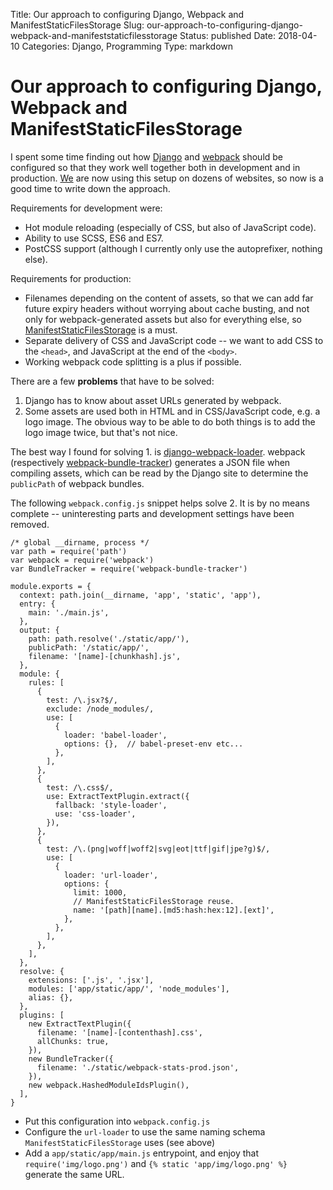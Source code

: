 Title: Our approach to configuring Django, Webpack and ManifestStaticFilesStorage
Slug: our-approach-to-configuring-django-webpack-and-manifeststaticfilesstorage
Status: published
Date: 2018-04-10
Categories: Django, Programming
Type: markdown

# Our approach to configuring Django, Webpack and ManifestStaticFilesStorage

I spent some time finding out how [Django](https://www.djangoproject.com/) and [webpack](https://webpack.js.org/) should be configured so that they work well together both in development and in production. [We](https://feinheit.ch/) are now using this setup on dozens of websites, so now is a good time to write down the approach.

Requirements for development were:

- Hot module reloading (especially of CSS, but also of JavaScript code).
- Ability to use SCSS, ES6 and ES7.
- PostCSS support (although I currently only use the autoprefixer, nothing else).

Requirements for production:

- Filenames depending on the content of assets, so that we can add far future expiry headers without worrying about cache busting, and not only for webpack-generated assets but also for everything else, so [ManifestStaticFilesStorage](https://docs.djangoproject.com/en/2.0/ref/contrib/staticfiles/#django.contrib.staticfiles.storage.ManifestStaticFilesStorage) is a must.
- Separate delivery of CSS and JavaScript code -- we want to add CSS to the `<head>`, and JavaScript at the end of the `<body>`.
- Working webpack code splitting is a plus if possible.

There are a few **problems** that have to be solved:

1. Django has to know about asset URLs generated by webpack.
2. Some assets are used both in HTML and in CSS/JavaScript code, e.g. a logo image. The obvious way to be able to do both things is to add the logo image twice, but that's not nice.

The best way I found for solving 1. is [django-webpack-loader](https://github.com/ezhome/django-webpack-loader/). webpack (respectively [webpack-bundle-tracker](https://github.com/ezhome/webpack-bundle-tracker)) generates a JSON file when compiling assets, which can be read by the Django site to determine the `publicPath` of webpack bundles.

The following `webpack.config.js` snippet helps solve 2. It is by no means complete -- uninteresting parts and development settings have been removed.

    /* global __dirname, process */
    var path = require('path')
    var webpack = require('webpack')
    var BundleTracker = require('webpack-bundle-tracker')

    module.exports = {
      context: path.join(__dirname, 'app', 'static', 'app'),
      entry: {
        main: './main.js',
      },
      output: {
        path: path.resolve('./static/app/'),
        publicPath: '/static/app/',
        filename: '[name]-[chunkhash].js',
      },
      module: {
        rules: [
          {
            test: /\.jsx?$/,
            exclude: /node_modules/,
            use: [
              {
                loader: 'babel-loader',
                options: {},  // babel-preset-env etc...
              },
            ],
          },
          {
            test: /\.css$/,
            use: ExtractTextPlugin.extract({
              fallback: 'style-loader',
              use: 'css-loader',
            }),
          },
          {
            test: /\.(png|woff|woff2|svg|eot|ttf|gif|jpe?g)$/,
            use: [
              {
                loader: 'url-loader',
                options: {
                  limit: 1000,
                  // ManifestStaticFilesStorage reuse.
                  name: '[path][name].[md5:hash:hex:12].[ext]',
                },
              },
            ],
          },
        ],
      },
      resolve: {
        extensions: ['.js', '.jsx'],
        modules: ['app/static/app/', 'node_modules'],
        alias: {},
      },
      plugins: [
        new ExtractTextPlugin({
          filename: '[name]-[contenthash].css',
          allChunks: true,
        }),
        new BundleTracker({
          filename: './static/webpack-stats-prod.json',
        }),
        new webpack.HashedModuleIdsPlugin(),
      ],
    }

- Put this configuration into `webpack.config.js`
- Configure the `url-loader` to use the same naming schema `ManifestStaticFilesStorage` uses (see above)
- Add a `app/static/app/main.js` entrypoint, and enjoy that `require('img/logo.png')` and `{% static 'app/img/logo.png' %}` generate the same URL.
